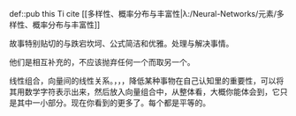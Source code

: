 def::pub this Ti cite [[多样性、概率分布与丰富性|λ:/Neural-Networks/元素/多样性、概率分布与丰富性]]

故事特别贴切的与跌宕坎坷、公式简洁和优雅。处理与解决事情。

他们是相互补充的，不应该抛弃任何一个而取另一个。


线性组合，向量间的线性关系。，，，降低某种事物在自己认知里的重要性，可以将其用数学字符表示出来，然后放入向量组合中，从整体看，大概你能体会到，它只是其中一小部分。现在你看到的更多了。每个都是平等的。